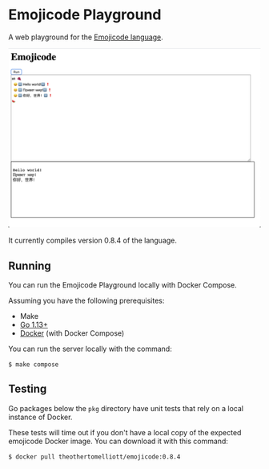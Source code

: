 # Emojicode Playground

A web playground for the [Emojicode language](https://www.emojicode.org/).

![Screenshot of "Hello world"](screenshots/hello.png)

It currently compiles version 0.8.4 of the language.

## Running

You can run the Emojicode Playground locally with Docker Compose.

Assuming you have the following prerequisites:

* Make
* [Go 1.13+](https://golang.org/)
* [Docker](https://www.docker.com/) (with Docker Compose)

You can run the server locally with the command:

    $ make compose

## Testing

Go packages below the `pkg` directory have unit tests that rely on a local instance of Docker.

These tests will time out if you don't have a local copy of the expected emojicode Docker image. You can download it with this command:

    $ docker pull theothertomelliott/emojicode:0.8.4